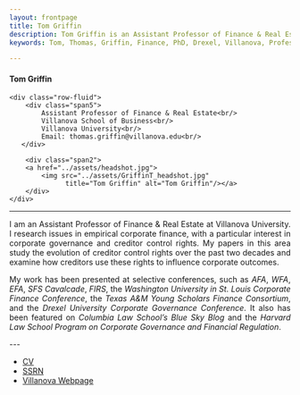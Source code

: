```yaml
---
layout: frontpage
title: Tom Griffin
description: Tom Griffin is an Assistant Professor of Finance & Real Estate at Villanova University
keywords: Tom, Thomas, Griffin, Finance, PhD, Drexel, Villanova, Professor

---
```

<div class="container">
<h4><a name="contact"></a>Tom Griffin</h4>

    <div class="row-fluid">
        <div class="span5">
            Assistant Professor of Finance & Real Estate<br/>
            Villanova School of Business<br/>
            Villanova University<br/>
            Email: thomas.griffin@villanova.edu<br/>
       </div>
       
        <div class="span2">
        <a href="../assets/headshot.jpg">
            <img src="../assets/GriffinT_headshot.jpg"
                  title="Tom Griffin" alt="Tom Griffin"/></a>
        </div>
    </div>
</div>

---
<div align="justify"> 
    
<p>I am an Assistant Professor of Finance & Real Estate at Villanova University. I research issues in empirical corporate finance, with a particular interest in corporate governance and creditor control rights. My papers in this area study the evolution of creditor control rights over the past two decades and examine how creditors use these rights to influence corporate outcomes.</p>

<p>My work has been presented at selective conferences, such as <i>AFA</i>, <i>WFA</i>, <i>EFA</i>, <i>SFS Cavalcade</i>, <i>FIRS</i>, the <i>Washington University in St. Louis Corporate Finance Conference</i>, the <i>Texas A&M Young Scholars Finance Consortium</i>, and the <i>Drexel University Corporate Governance Conference</i>. It also has been featured on <i>Columbia Law School’s Blue Sky Blog</i> and the <i>Harvard Law School Program on Corporate Governance and Financial Regulation</i>.</p>

</div>
---
<div class="navbar">
  <div class="navbar-inner">
      <ul class="nav">
          <li><a href="{{ BASE_PATH }}/assets/GriffinT_CV.pdf">CV</a></li>
          <li><a href="https://papers.ssrn.com/sol3/cf_dev/AbsByAuth.cfm?per_id=2172098">SSRN</a></li>
          <li><a href="https://www1.villanova.edu/university/business/faculty-and-research/faculty-by-department/biodetail.html?mail=thomas.griffin@villanova.edu&xsl=bio_long">Villanova Webpage</a></li>
      </ul>
  </div>
</div>

